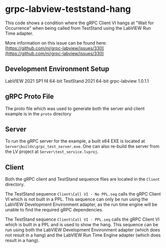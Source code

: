 # grpc-labview-teststand-hang

This code shows a condition where the gRPC Client VI hangs at "Wait for Occurrence" when being called from TestStand using the LabVIEW Run Time adapter.

More information on this issue can be found here: [https://github.com/ni/grpc-labview/issues/330](https://github.com/ni/grpc-labview/issues/330)

## Development Environment Setup
LabVIEW 2021 SP1 f4 64-bit
TestStand 2021 64-bit
grpc-labview 1.0.1.1

## gRPC Proto File
The proto file which was used to generate both the server and client example is in the `proto` directory

## Server
To run the gRPC server for the example, a built x64 EXE is located at `Server\builds\grpc_test_server.exe`.  One can also re-build the server from the LV project at `Server\test_service.lvproj`.

## Client
Both the gRPC client and TestStand sequence files are located in the `Client` directory.

The TestStand sequence `Client\Call VI - No PPL.seq` calls the gRPC Client VI which is not built in a PPL.  This sequence can only be run using the LabVIEW Development Environment adapter, as the run time engine will be unable to find the required gRPC dependencies.

The TestStand sequence `Client\Call VI - PPL.seq` calls the gRPC Client VI which is built in a PPL and is used to show the hang.  This sequence can be run using both the LabVIEW Development Environment adapter (which does not result in a hang) and the LabVIEW Run Time Engine adapter (which does result in a hang).